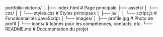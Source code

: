portfolio-victorio/
│
├── index.html          # Page principale
├── assets/
│   ├── css/
│   │   └── styles.css  # Styles principaux
│   ├── js/
│   │   └── script.js   # Fonctionnalités JavaScript
│   └── images/
│       ├── profile.jpg # Photo de profil
│       └── icons/      # Icônes pour les compétences, contacts, etc.
└── README.md           # Documentation du projet